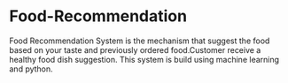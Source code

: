 # Food-Recommendation
Food Recommendation System is the mechanism that suggest the food based on your taste and previously ordered food.Customer receive a healthy food dish suggestion. This system is build using machine learning and python. 
